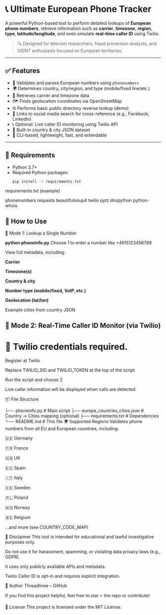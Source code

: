 # 📞 Ultimate European Phone Tracker

A powerful Python-based tool to perform detailed lookups of **European phone numbers**, retrieve information such as **carrier**, **timezone**, **region**, **type**, **latitude/longitude**, and even simulate **real-time caller ID** using Twilio.

> 🔍 Designed for telecom researchers, fraud prevention analysts, and OSINT enthusiasts focused on European territories.

---

## ✅ Features

- 🔎 Validates and parses European numbers using `phonenumbers`
- 🌍 Determines country, city/region, and type (mobile/fixed line/etc.)
- 📡 Retrieves carrier and timezone data
- 🗺️ Finds geolocation coordinates via OpenStreetMap
- 🌐 Performs basic public directory reverse lookup (demo)
- 👤 Links to social media search for cross-reference (e.g., Facebook, LinkedIn)
- 📞 Optional: Live caller ID monitoring using Twilio API
- 📁 Built-in country & city JSON dataset
- 🚀 CLI-based, lightweight, fast, and extendable

---

## 🧰 Requirements

- Python 3.7+
- Required Python packages:
  ```bash
  pip install -r requirements.txt
requirements.txt (example)

phonenumbers
requests
beautifulsoup4
twilio
pytz
dnspython
python-whois

## 🚀 How to Use
🔹 Mode 1: Lookup a Single Number

**python phoneinfo.py**
Choose 1 to enter a number like +4915123456789

View full metadata, including:

**Carrier**

**Timezone(s)**

**Country & city**

**Number type (mobile/fixed, VoIP, etc.)**

**Geolocation (lat/lon)**

Example cities from country JSON

## 🔹 Mode 2: Real-Time Caller ID Monitor (via Twilio)
# 🛑 Twilio credentials required.

Register at Twilio

Replace TWILIO_SID and TWILIO_TOKEN at the top of the script

Run the script and choose 2

Live caller information will be displayed when calls are detected

📦 File Structure

├── phoneinfo.py                # Main script
├── europe_countries_cities.json  # Country -> Cities mapping (optional)
├── requirements.txt            # Dependencies
└── README.md                   # This file
🌍 Supported Regions
Validates phone numbers from all EU and European countries, including:

🇩🇪 Germany

🇫🇷 France

🇬🇧 UK

🇪🇸 Spain

🇮🇹 Italy

🇸🇪 Sweden

🇵🇱 Poland

🇳🇴 Norway

🇧🇪 Belgium

...and more (see COUNTRY_CODE_MAP)

🔐 Disclaimer
This tool is intended for educational and lawful investigative purposes only.

Do not use it for harassment, spamming, or violating data privacy laws (e.g., GDPR).

It uses only publicly available APIs and metadata.

Twilio Caller ID is opt-in and requires explicit integration.

🧠 Author
Threadlinee – GitHub

If you find this project helpful, feel free to star ⭐ the repo or contribute!

📄 License
This project is licensed under the MIT License.

